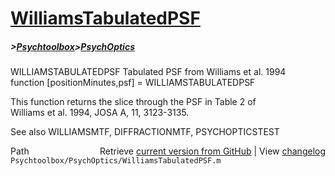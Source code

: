 # [WilliamsTabulatedPSF](WilliamsTabulatedPSF)
##### >[Psychtoolbox](Psychtoolbox)>[PsychOptics](PsychOptics)

WILLIAMSTABULATEDPSF  Tabulated PSF from Williams et al. 1994  
   function [positionMinutes,psf] = WILLIAMSTABULATEDPSF  
  
   This function returns the slice through the PSF in Table 2 of  
   Williams et al. 1994, JOSA A, 11, 3123-3135.  
  
   See also WILLIAMSMTF, DIFFRACTIONMTF, PSYCHOPTICSTEST  




<div class="code_header" style="text-align:right;">
  <span style="float:left;">Path&nbsp;&nbsp;</span> <span class="counter">Retrieve <a href=
  "https://raw.github.com/Psychtoolbox-3/Psychtoolbox-3/beta/Psychtoolbox/PsychOptics/WilliamsTabulatedPSF.m">current version from GitHub</a> | View <a href=
  "https://github.com/Psychtoolbox-3/Psychtoolbox-3/commits/beta/Psychtoolbox/PsychOptics/WilliamsTabulatedPSF.m">changelog</a></span>
</div>
<div class="code">
  <code>Psychtoolbox/PsychOptics/WilliamsTabulatedPSF.m</code>
</div>

